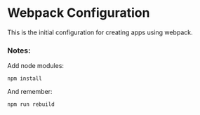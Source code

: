 # Webpack Configuration

This is the initial configuration for creating apps using webpack.

### Notes:
Add node modules:

```
npm install
```

And remember:
```
npm run rebuild
```